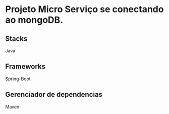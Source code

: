 # Projeto Micro Serviço se conectando ao mongoDB.


## Stacks
Java 

## Frameworks
Spring-Boot

## Gerenciador de dependencias
Maven

